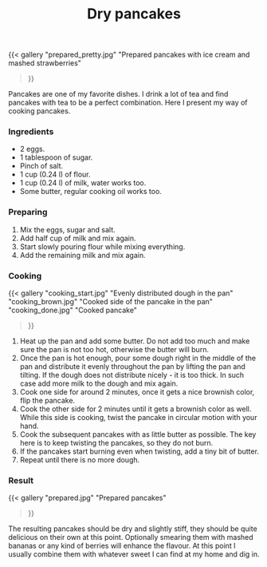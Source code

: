 ﻿---
summary: Recipe to make dry pancakes which go nicely with tea.
title: Dry pancakes
publishDate: 2020-07-21

images:
  - /posts/dry-pancakes/prepared_pretty.jpg
---

{{<
  gallery
  "prepared_pretty.jpg" "Prepared pancakes with ice cream and mashed strawberries"
>}}

Pancakes are one of my favorite dishes. I drink a lot of tea and find pancakes with tea to be a perfect combination. Here I present my way of cooking  pancakes.

### Ingredients
* 2 eggs.
* 1 tablespoon of sugar.
* Pinch of salt.
* 1 cup (0.24 l) of flour.
* 1 cup (0.24 l) of milk, water works too.
* Some butter, regular cooking oil works too.

### Preparing
1. Mix the eggs, sugar and salt.
2. Add half cup of milk and mix again.
3. Start slowly pouring flour while mixing everything.
4. Add the remaining milk and mix again.

### Cooking
{{<
  gallery
  "cooking_start.jpg" "Evenly distributed dough in the pan"
  "cooking_brown.jpg" "Cooked side of the pancake in the pan"
  "cooking_done.jpg" "Cooked pancake"
>}}

1. Heat up the pan and add some butter. Do not add too much and make sure the pan is not too hot, otherwise the butter will burn.
2. Once the pan is hot enough, pour some dough right in the middle of the pan and distribute it evenly throughout the pan by lifting the pan and tilting. If the dough does not distribute nicely - it is too thick. In such case add more milk to the dough and mix again.
3. Cook one side for around 2 minutes, once it gets a nice brownish color, flip the pancake.
4. Cook the other side for 2 minutes until it gets a brownish color as well. While this side is cooking, twist the pancake in circular motion with your hand.
5. Cook the subsequent pancakes with as little butter as possible. The key here is to keep twisting the pancakes, so they do not burn.
6. If the pancakes start burning even when twisting, add a tiny bit of butter.
7. Repeat until there is no more dough.

### Result
{{<
  gallery
  "prepared.jpg" "Prepared pancakes"
>}}

The resulting pancakes should be dry and slightly stiff, they should be quite delicious on their own at this point. Optionally smearing them with mashed bananas or any kind of berries will enhance the flavour. At this point I usually combine them with whatever sweet I can find at my home and dig in.
